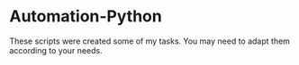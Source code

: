 # Automation-Python

These scripts were created some of my tasks. You may need to adapt them according to your needs.
